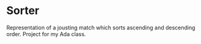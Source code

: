 # Sorter
Representation of a jousting match which sorts ascending and descending order. Project for my Ada class. 
